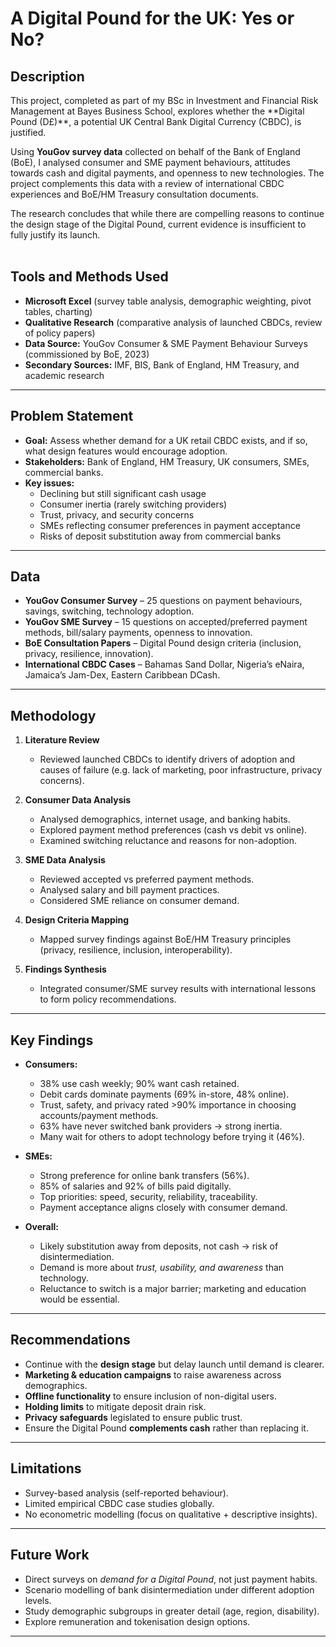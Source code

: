<h1>A Digital Pound for the UK: Yes or No?</h1>

<h2>Description</h2>
This project, completed as part of my BSc in Investment and Financial Risk Management at Bayes Business School, explores whether the **Digital Pound (D£)**, a potential UK Central Bank Digital Currency (CBDC), is justified.  

Using **YouGov survey data** collected on behalf of the Bank of England (BoE), I analysed consumer and SME payment behaviours, attitudes towards cash and digital payments, and openness to new technologies. The project complements this data with a review of international CBDC experiences and BoE/HM Treasury consultation documents.  

The research concludes that while there are compelling reasons to continue the design stage of the Digital Pound, current evidence is insufficient to fully justify its launch.  
<br />

<h2>Tools and Methods Used</h2>

- **Microsoft Excel** (survey table analysis, demographic weighting, pivot tables, charting)  
- **Qualitative Research** (comparative analysis of launched CBDCs, review of policy papers)  
- **Data Source:** YouGov Consumer & SME Payment Behaviour Surveys (commissioned by BoE, 2023)  
- **Secondary Sources:** IMF, BIS, Bank of England, HM Treasury, and academic research  

---

<h2>Problem Statement</h2>

- **Goal:** Assess whether demand for a UK retail CBDC exists, and if so, what design features would encourage adoption.  
- **Stakeholders:** Bank of England, HM Treasury, UK consumers, SMEs, commercial banks.  
- **Key issues:**  
  - Declining but still significant cash usage  
  - Consumer inertia (rarely switching providers)  
  - Trust, privacy, and security concerns  
  - SMEs reflecting consumer preferences in payment acceptance  
  - Risks of deposit substitution away from commercial banks  

---

<h2>Data</h2>

- **YouGov Consumer Survey** – 25 questions on payment behaviours, savings, switching, technology adoption.  
- **YouGov SME Survey** – 15 questions on accepted/preferred payment methods, bill/salary payments, openness to innovation.  
- **BoE Consultation Papers** – Digital Pound design criteria (inclusion, privacy, resilience, innovation).  
- **International CBDC Cases** – Bahamas Sand Dollar, Nigeria’s eNaira, Jamaica’s Jam-Dex, Eastern Caribbean DCash.  

---

<h2>Methodology</h2>

1. **Literature Review**  
   - Reviewed launched CBDCs to identify drivers of adoption and causes of failure (e.g. lack of marketing, poor infrastructure, privacy concerns).  

2. **Consumer Data Analysis**  
   - Analysed demographics, internet usage, and banking habits.  
   - Explored payment method preferences (cash vs debit vs online).  
   - Examined switching reluctance and reasons for non-adoption.  

3. **SME Data Analysis**  
   - Reviewed accepted vs preferred payment methods.  
   - Analysed salary and bill payment practices.  
   - Considered SME reliance on consumer demand.  

4. **Design Criteria Mapping**  
   - Mapped survey findings against BoE/HM Treasury principles (privacy, resilience, inclusion, interoperability).  

5. **Findings Synthesis**  
   - Integrated consumer/SME survey results with international lessons to form policy recommendations.  

---

<h2>Key Findings</h2>

- **Consumers:**  
  - 38% use cash weekly; 90% want cash retained.  
  - Debit cards dominate payments (69% in-store, 48% online).  
  - Trust, safety, and privacy rated >90% importance in choosing accounts/payment methods.  
  - 63% have never switched bank providers → strong inertia.  
  - Many wait for others to adopt technology before trying it (46%).  

- **SMEs:**  
  - Strong preference for online bank transfers (56%).  
  - 85% of salaries and 92% of bills paid digitally.  
  - Top priorities: speed, security, reliability, traceability.  
  - Payment acceptance aligns closely with consumer demand.  

- **Overall:**  
  - Likely substitution away from deposits, not cash → risk of disintermediation.  
  - Demand is more about *trust, usability, and awareness* than technology.  
  - Reluctance to switch is a major barrier; marketing and education would be essential.  

---

<h2>Recommendations</h2>

- Continue with the **design stage** but delay launch until demand is clearer.  
- **Marketing & education campaigns** to raise awareness across demographics.  
- **Offline functionality** to ensure inclusion of non-digital users.  
- **Holding limits** to mitigate deposit drain risk.  
- **Privacy safeguards** legislated to ensure public trust.  
- Ensure the Digital Pound **complements cash** rather than replacing it.  

---

<h2>Limitations</h2>

- Survey-based analysis (self-reported behaviour).  
- Limited empirical CBDC case studies globally.  
- No econometric modelling (focus on qualitative + descriptive insights).  

---

<h2>Future Work</h2>

- Direct surveys on *demand for a Digital Pound*, not just payment habits.  
- Scenario modelling of bank disintermediation under different adoption levels.  
- Study demographic subgroups in greater detail (age, region, disability).  
- Explore remuneration and tokenisation design options.  

---
